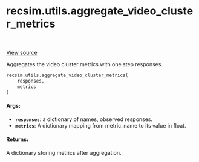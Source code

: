 <div itemscope itemtype="http://developers.google.com/ReferenceObject">
<meta itemprop="name" content="recsim.utils.aggregate_video_cluster_metrics" />
<meta itemprop="path" content="Stable" />
</div>

# recsim.utils.aggregate_video_cluster_metrics

<table class="tfo-notebook-buttons tfo-api" align="left">
</table>

<a target="_blank" href="https://github.com/google-research/recsim/recsim/utils.py">View
source</a>

Aggregates the video cluster metrics with one step responses.

```python
recsim.utils.aggregate_video_cluster_metrics(
    responses,
    metrics
)
```

<!-- Placeholder for "Used in" -->

#### Args:

*   <b>`responses`</b>: a dictionary of names, observed responses.
*   <b>`metrics`</b>: A dictionary mapping from metric_name to its value in
    float.

#### Returns:

A dictionary storing metrics after aggregation.

